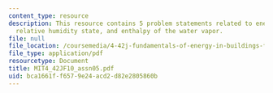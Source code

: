 ```yaml
---
content_type: resource
description: This resource contains 5 problem statements related to energy requirement,
  relative humidity state, and enthalpy of the water vapor.
file: null
file_location: /coursemedia/4-42j-fundamentals-of-energy-in-buildings-fall-2010/bca1661ff6579e24acd2d82e2805860b_MIT4_42JF10_assn05.pdf
file_type: application/pdf
resourcetype: Document
title: MIT4_42JF10_assn05.pdf
uid: bca1661f-f657-9e24-acd2-d82e2805860b
---
```

